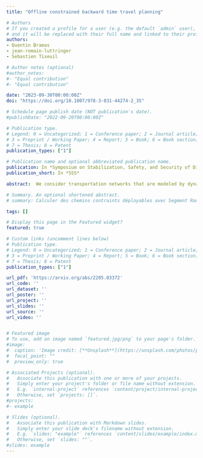 ```yaml
---
title: "Offline constrained backward time travel planning"

# Authors
# If you created a profile for a user (e.g. the default `admin` user), write the username (folder name) here 
# and it will be replaced with their full name and linked to their profile.
authors:
- Quentin Bramas
- jean-romain-luttringer
- Sebastien Tixeuil

# Author notes (optional)
#author_notes:
#- "Equal contribution"
#- "Equal contribution"

date: "2023-09-30T00:00:00Z"
doi: "https://doi.org/10.1007/978-3-031-44274-2_35"

# Schedule page publish date (NOT publication's date).
#publishDate: "2022-09-20T00:00:00Z"

# Publication type.
# Legend: 0 = Uncategorized; 1 = Conference paper; 2 = Journal article;
# 3 = Preprint / Working Paper; 4 = Report; 5 = Book; 6 = Book section;
# 7 = Thesis; 8 = Patent
publication_types: ["1"]

# Publication name and optional abbreviated publication name.
publication: In *Symposium on Stabilization, Safety, and Security of Distributed Systems*
publication_short: In *SSS*

abstract:  We consider transportation networks that are modeled by dynamic graphs, and introduce the possibility for traveling agents to use Backward Time-Travel (BTT) devices at any node to go back in time (to some extent, and with some appropriate fee) before resuming their trip. We focus on dynamic line graphs. In more detail, we propose exact algorithms to compute travel plans with constraints on the BTT cost or on how far back in time you can go, while minimizing travel delay (that is, the time difference between the arrival instant and the starting instant), in polynomial time. We study the impact of the BTT devices pricing policies on the computation process of those plans considering travel delay and cost, and provide necessary properties that pricing policies should satisfy to enable to compute such plans. Finally, we provide an optimal online algorithm for the unconstrained problem when the cost function is the identity.

# Summary. An optional shortened abstract.
# summary: Calculer des chemins contraints déployables avec Segment Routing pour des réseaux de plus de 1000 noeuds.

tags: []

# Display this page in the Featured widget?
featured: true

# Custom links (uncomment lines below)
# Publication type.
# Legend: 0 = Uncategorized; 1 = Conference paper; 2 = Journal article;
# 3 = Preprint / Working Paper; 4 = Report; 5 = Book; 6 = Book section;
# 7 = Thesis; 8 = Patent
publication_types: ["1"]

url_pdf: 'https://arxiv.org/abs/2205.03372'
url_code: ''
url_dataset: ''
url_poster: ''
url_project: ''
url_slides: ''
url_source: ''
url_video: ''


# Featured image
# To use, add an image named `featured.jpg/png` to your page's folder. 
#image:
#  caption: 'Image credit: [**Unsplash**](https://unsplash.com/photos/pLCdAaMFLTE)'
#  focal_point: ""
#  preview_only: true

# Associated Projects (optional).
#   Associate this publication with one or more of your projects.
#   Simply enter your project's folder or file name without extension.
#   E.g. `internal-project` references `content/project/internal-project/index.md`.
#   Otherwise, set `projects: []`.
#projects:
#- example

# Slides (optional).
#   Associate this publication with Markdown slides.
#   Simply enter your slide deck's filename without extension.
#   E.g. `slides: "example"` references `content/slides/example/index.md`.
#   Otherwise, set `slides: ""`.
#slides: example
---
```


